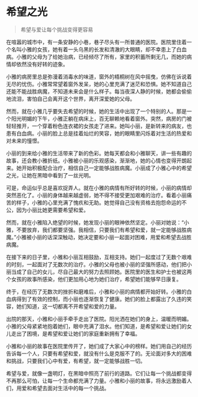 # 希望之光
> 希望与爱让每个挑战变得更容易

在喧嚣的城市中，有一条安静的小巷，巷子尽头有一所普通的医院。医院里住着一个名叫小雅的女孩，她有着一头乌黑的长发和清澈的大眼睛，却不幸患上了白血病。小雅的父母为了给她治病，已经倾尽了所有，家里的积蓄所剩无几，而她的病情却依然没有好转的迹象。

小雅的病房里总是弥漫着消毒水的味道，窗外的梧桐树在风中摇曳，仿佛在诉说着无尽的忧伤。小雅常常望着窗外发呆，她的心里充满了迷茫和恐惧。她不知道自己还能不能战胜病魔，不知道未来会是什么样子。每当夜深人静的时候，她都会偷偷地流泪，害怕自己会离开这个世界，离开深爱她的父母。

然而，就在小雅几乎要失去希望的时候，她的生活中出现了一个特别的人。那是一个阳光明媚的下午，小雅正躺在病床上，百无聊赖地看着窗外。突然，病房的门被轻轻推开，一个穿着粉色连衣裙的女孩走了进来。她叫小丽，是新转来的病友，也患有白血病。小丽的脸上总是挂着灿烂的笑容，她的眼睛里闪烁着对生活的热爱和对未来的憧憬。

小丽的到来给小雅的生活带来了新的色彩。她每天都会和小雅聊天，讲一些有趣的故事，还会教小雅折纸。小雅被小丽的乐观感染，渐渐地，她的心情也变得开朗起来。她开始积极配合治疗，相信自己一定能够战胜病魔。小丽成了小雅心中的希望之光，让她在黑暗中看到了一丝光明。

可是，命运似乎总是喜欢捉弄人。就在小雅的病情有所好转的时候，小丽的病情却突然恶化了。小丽的身体越来越虚弱，她不得不接受更加艰难的治疗。看着小丽痛苦的样子，小雅的心里充满了愧疚和无助。她觉得自己没有资格去抱怨命运的不公，因为小丽比她更需要希望和爱。

然而，就在小雅陷入绝望的时候，她发现小丽的眼神依然坚定。小丽对她说：“小雅，不要放弃，我们都要坚强。我相信，只要我们有希望和爱，就一定能够战胜病魔。”小雅被小丽的话深深触动，她决定要和小丽一起面对困难，用爱和希望去战胜病魔。

在接下来的日子里，小雅和小丽互相鼓励，互相支持。她们一起度过了无数个艰难的时刻，一起面对了无数次的治疗。小雅的父母也被小丽的坚强所感动，他们把小丽当成了自己的女儿，尽自己最大的努力去照顾她。医院里的医生和护士也被这两个女孩的故事所感染，他们更加用心地为她们治疗，希望她们能够早日康复。

终于，在经历了无数次的挫折和磨难后，小雅和小丽的病情都开始好转。小雅的白血病得到了有效的控制，而小丽也逐渐恢复了健康。她们的脸上都露出了久违的笑容，她们知道，这一切都离不开希望和爱的力量。

出院的那天，小雅和小丽手牵手走出了医院。阳光洒在她们的身上，温暖而明媚。小雅的父母紧紧地抱着她们，眼中充满了泪水。他们知道，是希望和爱让她们的女儿走出了困境，是希望和爱让她们的家庭重新拥有了幸福。

小雅和小丽的故事在医院里传开了，她们成了大家心中的榜样。她们用自己的经历告诉每一个人，只要有希望和爱，就没有什么是克服不了的。无论面对多大的困难和挑战，只要我们心中有爱，有希望，就一定能够战胜一切。

希望与爱，就像一盏明灯，在黑暗中照亮了前行的道路。它们让每一个挑战都变得不再那么可怕，让每一个生命都充满了力量。小雅和小丽的故事，将永远激励着人们，用爱和希望去面对生活中的每一个挑战。
